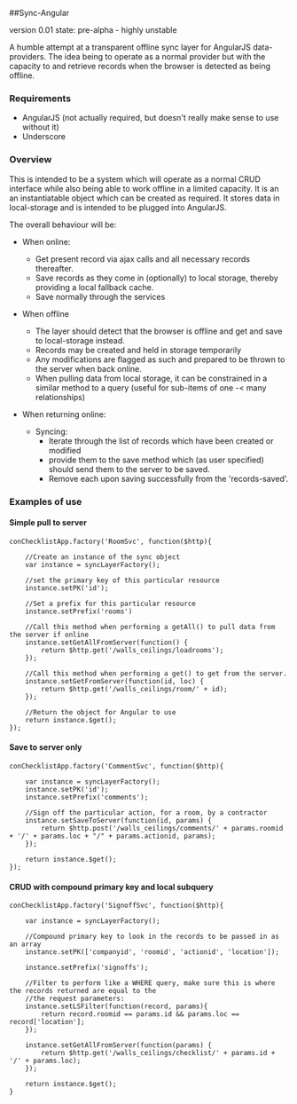 ##Sync-Angular

version 0.01
state: pre-alpha - highly unstable

A humble attempt at a transparent offline sync layer for AngularJS data-providers. The idea being to operate as a normal provider
but with the capacity to and retrieve records when the browser is detected as being offline. 

### Requirements

* AngularJS (not actually required, but doesn't really make sense to use without it)
* Underscore

### Overview
This is intended to be a system which will operate as a normal CRUD interface while also being able to work offline in a limited capacity. It is an an instantiatable object which can be created
as required. It stores data in local-storage and is intended to be plugged into AngularJS. 

The overall behaviour will be: 
- When online:
	- Get present record via ajax calls and all necessary records thereafter. 
	- Save records as they come in (optionally) to local storage, thereby providing a local fallback cache. 
	- Save normally through the services

- When offline
	- The layer should detect that the browser is offline and get and save to local-storage instead. 
	- Records may be created and held in storage temporarily
	- Any modifications are flagged as such and prepared to be thrown to the server when back online. 
	- When pulling data from local storage, it can be constrained in a similar method to a query (useful for sub-items of one -< many relationships) 
	
- When returning online:
	- Syncing:
		- Iterate through the list of records which have been created or modified
		- provide them to the save method which (as user specified) should send them to the server to be saved. 
		- Remove each upon saving successfully from the 'records-saved'. 
	
### Examples of use
	
#### Simple pull to server 

	conChecklistApp.factory('RoomSvc', function($http){

		//Create an instance of the sync object
		var instance = syncLayerFactory();  

		//set the primary key of this particular resource
		instance.setPK('id');

		//Set a prefix for this particular resource
		instance.setPrefix('rooms')

		//Call this method when performing a getAll() to pull data from the server if online
		instance.setGetAllFromServer(function() {
			return $http.get('/walls_ceilings/loadrooms');
		});

		//Call this method when performing a get() to get from the server. 
		instance.setGetFromServer(function(id, loc) {
			return $http.get('/walls_ceilings/room/' + id);
		});

		//Return the object for Angular to use
		return instance.$get(); 
	});



#### Save to server only

	conChecklistApp.factory('CommentSvc', function($http){

		var instance = syncLayerFactory();  
		instance.setPK('id');
		instance.setPrefix('comments');

		//Sign off the particular action, for a room, by a contractor
		instance.setSaveToServer(function(id, params) {
			return $http.post('/walls_ceilings/comments/' + params.roomid + '/' + params.loc + "/" + params.actionid, params);
		});

		return instance.$get(); 
	});


#### CRUD with compound primary key and local subquery

	conChecklistApp.factory('SignoffSvc', function($http){

		var instance = syncLayerFactory();  

		//Compound primary key to look in the records to be passed in as an array
		instance.setPK(['companyid', 'roomid', 'actionid', 'location']);

		instance.setPrefix('signoffs');

		//Filter to perform like a WHERE query, make sure this is where the records returned are equal to the 
		//the request parameters:  
		instance.setLSFilter(function(record, params){
			return record.roomid == params.id && params.loc == record['location'];
		});

		instance.setGetAllFromServer(function(params) {
			return $http.get('/walls_ceilings/checklist/' + params.id + '/' + params.loc);
		});
		
		return instance.$get(); 
	}

